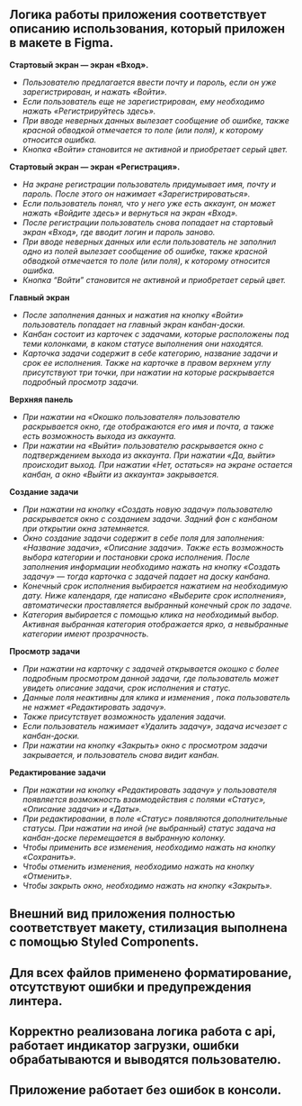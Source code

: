 ## Логика работы приложения соответствует описанию использования, который приложен в макете в Figma.

**Стартовый экран — экран «Вход».**

- *Пользователю предлагается ввести почту и пароль, если он уже зарегистрирован, и нажать «Войти».*
- *Если пользователь еще не зарегистрирован, ему необходимо нажать «Регистрируйтесь здесь».*
- *При вводе неверных данных вылезает сообщение об ошибке, также красной обводкой отмечается то поле (или поля), к которому относится ошибка.*
- *Кнопка «Войти» становится не активной и приобретает серый цвет.*

**Стартовый экран — экран «Регистрация».**

- *На экране регистрации пользователь придумывает имя, почту и пароль. После этого он нажимает «Зарегистрироваться».* 
- *Если пользователь понял, что у него уже есть аккаунт, он может нажать «Войдите здесь» и вернуться на экран «Вход».*
- *После регистрации пользователь снова попадает на стартовый экран «Вход», где вводит логин и пароль заново.*
- *При вводе неверных данных или если пользователь не заполнил одно из полей вылезает сообщение об ошибке, также красной обводкой отмечается то поле (или поля), к которому относится ошибка.*
- *Кнопка “Войти” становится не активной и приобретает серый цвет.*

**Главный экран**

- *После заполнения данных и нажатия на кнопку «Войти» пользователь попадает на главный экран канбан-доски.*
- *Канбан состоит из карточек с задачами, которые расположены под теми колонками, в каком статусе выполнения они находятся.*
- *Карточка задачи содержит в себе категорию, название задачи и срок ее исполнения. Также на карточке в правом верхнем углу присутствуют три точки, при нажатии на которые раскрывается подробный просмотр задачи.*

**Верхняя панель**

- *При нажатии на «Окошко пользователя» пользователю раскрывается окно, где отображаются его имя и почта, а также есть возможность выхода из аккаунта.*
- *При нажатии на «Выйти» пользователю раскрывается окно с подтверждением выхода из аккаунта. При нажатии «Да, выйти» происходит выход. При нажатии «Нет, остаться» на экране остается канбан, а окно «Выйти из аккаунта» закрывается.*

**Создание задачи**

- *При нажатии на кнопку «Создать новую задачу» пользователю раскрывается окно с созданием задачи. 
Задний фон с канбаном при открытии окна затемняется.*
- *Окно создание задачи содержит в себе поля для заполнения: «Название задачи», «Описание задачи». Также есть возможность выбора категории и постановки срока исполнения.
После заполнения информации необходимо нажать на кнопку «Создать задачу» — тогда карточка с задачей падает на доску канбана.*
- *Конечный срок исполнения выбирается нажатием на необходимую дату. Ниже календаря, где написано «Выберите срок исполнения», автоматически проставляется выбранный конечный срок по задаче.*
- *Категория выбирается с помощью клика на необходимый выбор. Активная выбранная категория отображается ярко, а невыбранные категории имеют прозрачность.*

**Просмотр задачи**

- *При нажатии на карточку с задачей открывается окошко с более подробным просмотром данной задачи, где пользователь может увидеть описание задачи, срок исполнения и статус.* 
- *Данные поля неактивны для клика и изменения , пока пользователь не нажмет «Редактировать задачу».*
- *Также присутствует возможность удаления задачи.* 
- *Если пользователь нажимает «Удалить задачу», задача исчезает с канбан-доски.*
- *При нажатии на кнопку «Закрыть» окно с просмотром задачи закрывается, и пользователь снова видит канбан.*

**Редактирование задачи**

- *При нажатии на кнопку «Редактировать задачу» у пользователя появляется возможность взаимодействия с полями «Статус», «Описание задачи» и «Даты».*
- *При редактировании, в поле «Статус» появляются дополнительные статусы. При нажатии на иной (не выбранный) статус задача на канбан-доске перемещается в выбранную колонку.*
- *Чтобы применить все изменения, необходимо нажать на кнопку «Сохранить».*
- *Чтобы отменить изменения, необходимо нажать на кнопку «Отменить».*
- *Чтобы закрыть окно, необходимо нажать на кнопку «Закрыть».*

## Внешний вид приложения полностью соответствует макету, стилизация выполнена с помощью Styled Components.
## Для всех файлов применено форматирование, отсутствуют ошибки и предупреждения линтера.
## Корректно реализована логика работа с api, работает индикатор загрузки, ошибки обрабатываются и выводятся пользователю.
## Приложение работает без ошибок в консоли.
